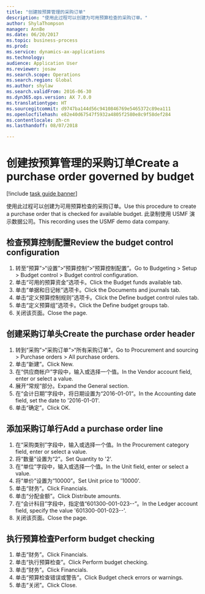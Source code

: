```yaml
--- 
title: "创建按预算管理的采购订单"
description: "使用此过程可以创建为可用预算检查的采购订单。"
author: ShylaThompson
manager: AnnBe
ms.date: 06/20/2017
ms.topic: business-process
ms.prod: 
ms.service: dynamics-ax-applications
ms.technology: 
audience: Application User
ms.reviewer: josaw
ms.search.scope: Operations
ms.search.region: Global
ms.author: shylaw
ms.search.validFrom: 2016-06-30
ms.dyn365.ops.version: AX 7.0.0
ms.translationtype: HT
ms.sourcegitcommit: d9747ba144d56c9410846769e5465372c89ea111
ms.openlocfilehash: e82e40d67547f5932a4805f2580e8c9f58def284
ms.contentlocale: zh-cn
ms.lasthandoff: 08/07/2018

---
```

# <a name="create-a-purchase-order-governed-by-budget"></a><span data-ttu-id="8308f-103">创建按预算管理的采购订单</span><span class="sxs-lookup"><span data-stu-id="8308f-103">Create a purchase order governed by budget</span></span>

[!include [task guide banner](../../includes/task-guide-banner.md)]

<span data-ttu-id="8308f-104">使用此过程可以创建为可用预算检查的采购订单。</span><span class="sxs-lookup"><span data-stu-id="8308f-104">Use this procedure to create a purchase order that is checked for available budget.</span></span> <span data-ttu-id="8308f-105">此录制使用 USMF 演示数据公司。</span><span class="sxs-lookup"><span data-stu-id="8308f-105">This recording uses the USMF demo data company.</span></span>


## <a name="review-the-budget-control-configuration"></a><span data-ttu-id="8308f-106">检查预算控制配置</span><span class="sxs-lookup"><span data-stu-id="8308f-106">Review the budget control configuration</span></span>
1. <span data-ttu-id="8308f-107">转至“预算”>“设置”>“预算控制”>“预算控制配置”。</span><span class="sxs-lookup"><span data-stu-id="8308f-107">Go to Budgeting > Setup > Budget control > Budget control configuration.</span></span>
2. <span data-ttu-id="8308f-108">单击“可用的预算资金”选项卡。</span><span class="sxs-lookup"><span data-stu-id="8308f-108">Click the Budget funds available tab.</span></span>
3. <span data-ttu-id="8308f-109">单击“单据和日记帐”选项卡。</span><span class="sxs-lookup"><span data-stu-id="8308f-109">Click the Documents and journals tab.</span></span>
4. <span data-ttu-id="8308f-110">单击“定义预算控制规则”选项卡。</span><span class="sxs-lookup"><span data-stu-id="8308f-110">Click the Define budget control rules tab.</span></span>
5. <span data-ttu-id="8308f-111">单击“定义预算组”选项卡。</span><span class="sxs-lookup"><span data-stu-id="8308f-111">Click the Define budget groups tab.</span></span>
6. <span data-ttu-id="8308f-112">关闭该页面。</span><span class="sxs-lookup"><span data-stu-id="8308f-112">Close the page.</span></span>

## <a name="create-the-purchase-order-header"></a><span data-ttu-id="8308f-113">创建采购订单头</span><span class="sxs-lookup"><span data-stu-id="8308f-113">Create the purchase order header</span></span>
1. <span data-ttu-id="8308f-114">转到“采购”>“采购订单”>“所有采购订单”。</span><span class="sxs-lookup"><span data-stu-id="8308f-114">Go to Procurement and sourcing > Purchase orders > All purchase orders.</span></span>
2. <span data-ttu-id="8308f-115">单击“新建”。</span><span class="sxs-lookup"><span data-stu-id="8308f-115">Click New.</span></span>
3. <span data-ttu-id="8308f-116">在“供应商帐户”字段中，输入或选择一个值。</span><span class="sxs-lookup"><span data-stu-id="8308f-116">In the Vendor account field, enter or select a value.</span></span>
4. <span data-ttu-id="8308f-117">展开“常规”部分。</span><span class="sxs-lookup"><span data-stu-id="8308f-117">Expand the General section.</span></span>
5. <span data-ttu-id="8308f-118">在“会计日期”字段中，将日期设置为“2016-01-01”。</span><span class="sxs-lookup"><span data-stu-id="8308f-118">In the Accounting date field, set the date to '2016-01-01'.</span></span>
6. <span data-ttu-id="8308f-119">单击“确定”。</span><span class="sxs-lookup"><span data-stu-id="8308f-119">Click OK.</span></span>

## <a name="add-a-purchase-order-line"></a><span data-ttu-id="8308f-120">添加采购订单行</span><span class="sxs-lookup"><span data-stu-id="8308f-120">Add a purchase order line</span></span>
1. <span data-ttu-id="8308f-121">在“采购类别”字段中，输入或选择一个值。</span><span class="sxs-lookup"><span data-stu-id="8308f-121">In the Procurement category field, enter or select a value.</span></span>
2. <span data-ttu-id="8308f-122">将“数量”设置为“2”。</span><span class="sxs-lookup"><span data-stu-id="8308f-122">Set Quantity to '2'.</span></span>
3. <span data-ttu-id="8308f-123">在“单位”字段中，输入或选择一个值。</span><span class="sxs-lookup"><span data-stu-id="8308f-123">In the Unit field, enter or select a value.</span></span>
4. <span data-ttu-id="8308f-124">将“单价”设置为“10000”。</span><span class="sxs-lookup"><span data-stu-id="8308f-124">Set Unit price to '10000'.</span></span>
5. <span data-ttu-id="8308f-125">单击“财务”。</span><span class="sxs-lookup"><span data-stu-id="8308f-125">Click Financials.</span></span>
6. <span data-ttu-id="8308f-126">单击“分配金额”。</span><span class="sxs-lookup"><span data-stu-id="8308f-126">Click Distribute amounts.</span></span>
7. <span data-ttu-id="8308f-127">在“会计科目”字段中，指定值“601300-001-023--”。</span><span class="sxs-lookup"><span data-stu-id="8308f-127">In the Ledger account field, specify the value '601300-001-023--'.</span></span>
8. <span data-ttu-id="8308f-128">关闭该页面。</span><span class="sxs-lookup"><span data-stu-id="8308f-128">Close the page.</span></span>

## <a name="perform-budget-checking"></a><span data-ttu-id="8308f-129">执行预算检查</span><span class="sxs-lookup"><span data-stu-id="8308f-129">Perform budget checking</span></span>
1. <span data-ttu-id="8308f-130">单击“财务”。</span><span class="sxs-lookup"><span data-stu-id="8308f-130">Click Financials.</span></span>
2. <span data-ttu-id="8308f-131">单击“执行预算检查”。</span><span class="sxs-lookup"><span data-stu-id="8308f-131">Click Perform budget checking.</span></span>
3. <span data-ttu-id="8308f-132">单击“财务”。</span><span class="sxs-lookup"><span data-stu-id="8308f-132">Click Financials.</span></span>
4. <span data-ttu-id="8308f-133">单击“预算检查错误或警告”。</span><span class="sxs-lookup"><span data-stu-id="8308f-133">Click Budget check errors or warnings.</span></span>
5. <span data-ttu-id="8308f-134">单击“关闭”。</span><span class="sxs-lookup"><span data-stu-id="8308f-134">Click Close.</span></span>


